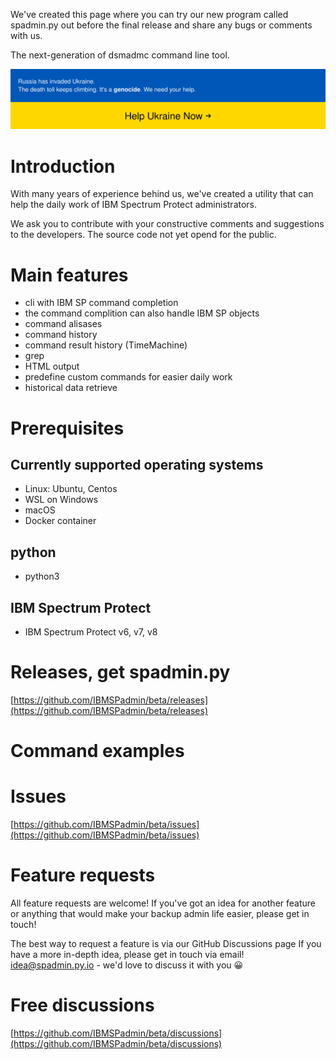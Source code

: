 We've created this page where you can try our new program called spadmin.py out before the final release and share any bugs or comments with us.

The next-generation of dsmadmc command line tool.

[![SWUbanner](https://raw.githubusercontent.com/vshymanskyy/StandWithUkraine/main/banner2-direct.svg)](https://vshymanskyy.github.io/StandWithUkraine/)

# Introduction

With many years of experience behind us, we've created a utility that can help the daily work of IBM Spectrum Protect administrators. 

We ask you to contribute with your constructive comments and suggestions to the developers. The source code not yet opend for the public.

# Main features

- cli with IBM SP command completion 
- the command complition can also handle IBM SP objects
- command alisases
- command history
- command result history (TimeMachine)
- grep
- HTML output
- predefine custom commands for easier daily work 
- historical data retrieve

# Prerequisites

## Currently supported operating systems

- Linux: Ubuntu, Centos
- WSL on Windows
- macOS
- Docker container

## python

- python3 

## IBM Spectrum Protect

- IBM Spectrum Protect v6, v7, v8

# Releases, get spadmin.py

[https://github.com/IBMSPadmin/beta/releases](https://github.com/IBMSPadmin/beta/releases)

# Command examples

# Issues

[https://github.com/IBMSPadmin/beta/issues](https://github.com/IBMSPadmin/beta/issues)

# Feature requests

All feature requests are welcome! If you've got an idea for another feature or anything that would make your backup admin life easier, please get in touch!

The best way to request a feature is via our GitHub Discussions page
If you have a more in-depth idea, please get in touch via email! idea@spadmin.py.io - we'd love to discuss it with you 😀

# Free discussions

[https://github.com/IBMSPadmin/beta/discussions](https://github.com/IBMSPadmin/beta/discussions)

